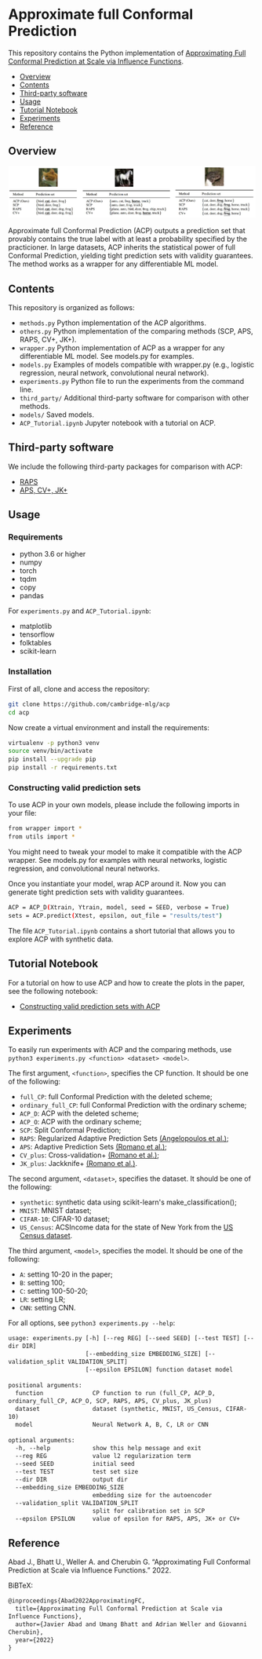 # Approximate full Conformal Prediction

This repository contains the Python implementation of [Approximating Full Conformal Prediction at Scale via Influence Functions](https://arxiv.org/abs/2202.01315).

* [Overview](#overview)
* [Contents](#contents)
* [Third-party software](#third-party-software)
* [Usage](#usage)
* [Tutorial Notebook](#tutorial-notebook)
* [Experiments](#experiments)
* [Reference](#reference)

## Overview

![alt text](https://github.com/cambridge-mlg/acp/blob/1e0b41a45f7dfe0ad1f02235688a58daa0269c92/ACP.JPG)

Approximate full Conformal Prediction (ACP) outputs a prediction set that provably contains the true label with at least a probability specified by the practicioner. In large datasets, ACP inherits the statistical power of full Conformal Prediction, yielding tight prediction sets with validity guarantees. The method works as a wrapper for any differentiable ML model.

## Contents

This repository is organized as follows:

 - `methods.py` Python implementation of the ACP algorithms.
 - `others.py` Python implementation of the comparing methods (SCP, APS, RAPS, CV+, JK+).
 - `wrapper.py` Python implementation of ACP as a wrapper for any differentiable ML model. See models.py for examples.
 - `models.py` Examples of models compatible with wrapper.py (e.g., logistic regression, neural network, convolutional neural network).
 - `experiments.py` Python file to run the experiments from the command line.
 - `third_party/` Additional third-party software for comparison with other methods.
 - `models/` Saved models.
 - `ACP_Tutorial.ipynb` Jupyter notebook with a tutorial on ACP.
 
## Third-party software

We include the following third-party packages for comparison with ACP:

- [RAPS](https://github.com/aangelopoulos/conformal_classification)
- [APS, CV+, JK+](https://github.com/msesia/arc)
 

## Usage

### Requirements

* python 3.6 or higher
* numpy
* torch
* tqdm
* copy
* pandas

For `experiments.py` and `ACP_Tutorial.ipynb`:

* matplotlib
* tensorflow
* folktables
* scikit-learn

### Installation

First of all, clone and access the repository:

```bash
git clone https://github.com/cambridge-mlg/acp
cd acp
```
Now create a virtual environment and install the requirements:

```bash
virtualenv -p python3 venv
source venv/bin/activate
pip install --upgrade pip
pip install -r requirements.txt
```

### Constructing valid prediction sets

To use ACP in your own models, please include the following imports in your file:

```bash
from wrapper import *
from utils import *
```
You might need to tweak your model to make it compatible with the ACP wrapper. See models.py for examples with neural networks, logistic regression, and convolutional neural networks. 

Once you instantiate your model, wrap ACP around it. Now you can generate tight prediction sets with validity guarantees.

```bash
ACP = ACP_D(Xtrain, Ytrain, model, seed = SEED, verbose = True)
sets = ACP.predict(Xtest, epsilon, out_file = "results/test")
```
The file `ACP_Tutorial.ipynb` contains a short tutorial that allows you to explore ACP with synthetic data.

## Tutorial Notebook

For a tutorial on how to use ACP and how to create the plots in the paper, see the following notebook:

* [Constructing valid prediction sets with ACP](https://github.com/cambridge-mlg/acp/blob/master/ACP_Tutorial.ipynb)

## Experiments

To easily run experiments with ACP and the comparing methods, use `python3 experiments.py <function> <dataset> <model>`.

The first argument, `<function>`, specifies the CP function. It should be one of the following:
 
* `full_CP`: full Conformal Prediction with the deleted scheme;
* `ordinary_full_CP`: full Conformal Prediction with the ordinary scheme;
* `ACP_D`: ACP with the deleted scheme;
* `ACP_O`: ACP with the ordinary scheme;
* `SCP`: Split Conformal Prediction;
* `RAPS`: Regularized Adaptive Prediction Sets [(Angelopoulos et al.)](https://arxiv.org/abs/2009.14193);
* `APS`:  Adaptive Prediction Sets [(Romano et al.)](https://arxiv.org/abs/2006.02544);
* `CV_plus`:  Cross-validation+ [(Romano et al.)](https://arxiv.org/abs/2006.02544);
* `JK_plus`: Jackknife+ [(Romano et al.)](https://arxiv.org/abs/2006.02544).

The second argument, `<dataset>`, specifies the dataset. It should be one of the following:

* `synthetic`: synthetic data using scikit-learn's make_classification();
* `MNIST`: MNIST dataset;
* `CIFAR-10`: CIFAR-10 dataset; 
* `US_Census`: ACSIncome data for the state of New York from the [US Census dataset](https://github.com/zykls/folktables).

The third argument, `<model>`, specifies the model. It should be one of the following:

* `A`: setting 10-20 in the paper;
* `B`: setting 100;
* `C`: setting 100-50-20; 
* `LR`: setting LR;
* `CNN`: setting CNN.

For all options, see `python3 experiments.py --help`:

```
usage: experiments.py [-h] [--reg REG] [--seed SEED] [--test TEST] [--dir DIR] 
                      [--embedding_size EMBEDDING_SIZE] [--validation_split VALIDATION_SPLIT] 
                      [--epsilon EPSILON] function dataset model

positional arguments:
  function              CP function to run (full_CP, ACP_D, ordinary_full_CP, ACP_O, SCP, RAPS, APS, CV_plus, JK_plus)
  dataset               dataset (synthetic, MNIST, US_Census, CIFAR-10)
  model                 Neural Network A, B, C, LR or CNN

optional arguments:
  -h, --help            show this help message and exit
  --reg REG             value l2 regularization term
  --seed SEED           initial seed
  --test TEST           test set size
  --dir DIR             output dir
  --embedding_size EMBEDDING_SIZE
                        embedding size for the autoencoder
  --validation_split VALIDATION_SPLIT
                        split for calibration set in SCP
  --epsilon EPSILON     value of epsilon for RAPS, APS, JK+ or CV+
```

## Reference

Abad J., Bhatt U., Weller A. and Cherubin G. 
“Approximating Full Conformal Prediction at Scale via Influence Functions.” 2022.

 BiBTeX:

```
@inproceedings{Abad2022ApproximatingFC,
  title={Approximating Full Conformal Prediction at Scale via Influence Functions},
  author={Javier Abad and Umang Bhatt and Adrian Weller and Giovanni Cherubin},
  year={2022}
}
```



